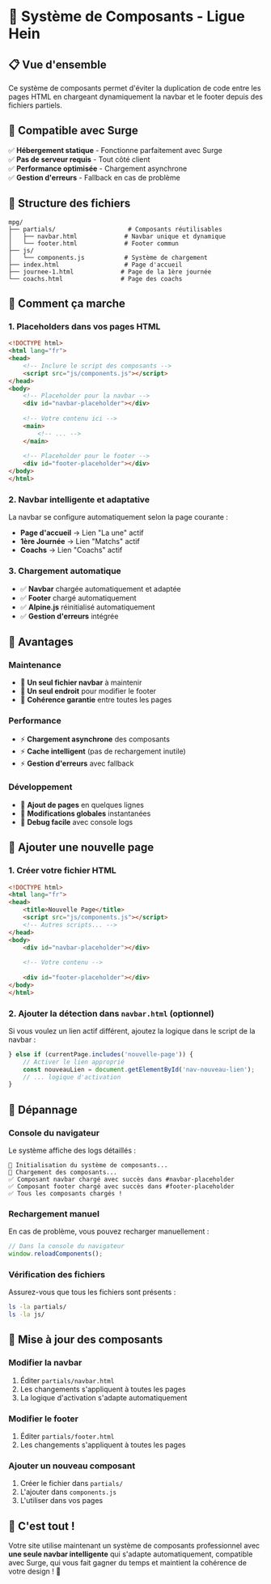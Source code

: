 # 🧩 Système de Composants - Ligue Hein

## 📋 **Vue d'ensemble**

Ce système de composants permet d'éviter la duplication de code entre les pages HTML en chargeant dynamiquement la navbar et le footer depuis des fichiers partiels.

## 🚀 **Compatible avec Surge**

✅ **Hébergement statique** - Fonctionne parfaitement avec Surge  
✅ **Pas de serveur requis** - Tout côté client  
✅ **Performance optimisée** - Chargement asynchrone  
✅ **Gestion d'erreurs** - Fallback en cas de problème  

## 📁 **Structure des fichiers**

```
mpg/
├── partials/                    # Composants réutilisables
│   ├── navbar.html             # Navbar unique et dynamique
│   └── footer.html             # Footer commun
├── js/
│   └── components.js           # Système de chargement
├── index.html                  # Page d'accueil
├── journee-1.html             # Page de la 1ère journée
└── coachs.html                # Page des coachs
```

## 🔧 **Comment ça marche**

### 1. **Placeholders dans vos pages HTML**
```html
<!DOCTYPE html>
<html lang="fr">
<head>
    <!-- Inclure le script des composants -->
    <script src="js/components.js"></script>
</head>
<body>
    <!-- Placeholder pour la navbar -->
    <div id="navbar-placeholder"></div>
    
    <!-- Votre contenu ici -->
    <main>
        <!-- ... -->
    </main>
    
    <!-- Placeholder pour le footer -->
    <div id="footer-placeholder"></div>
</body>
</html>
```

### 2. **Navbar intelligente et adaptative**
La navbar se configure automatiquement selon la page courante :
- **Page d'accueil** → Lien "La une" actif
- **1ère Journée** → Lien "Matchs" actif  
- **Coachs** → Lien "Coachs" actif

### 3. **Chargement automatique**
- ✅ **Navbar** chargée automatiquement et adaptée
- ✅ **Footer** chargé automatiquement
- ✅ **Alpine.js** réinitialisé automatiquement
- ✅ **Gestion d'erreurs** intégrée

## 🎯 **Avantages**

### **Maintenance**
- 🔧 **Un seul fichier navbar** à maintenir
- 🔧 **Un seul endroit** pour modifier le footer
- 🔧 **Cohérence garantie** entre toutes les pages

### **Performance**
- ⚡ **Chargement asynchrone** des composants
- ⚡ **Cache intelligent** (pas de rechargement inutile)
- ⚡ **Gestion d'erreurs** avec fallback

### **Développement**
- 🚀 **Ajout de pages** en quelques lignes
- 🚀 **Modifications globales** instantanées
- 🚀 **Debug facile** avec console logs

## 📝 **Ajouter une nouvelle page**

### 1. **Créer votre fichier HTML**
```html
<!DOCTYPE html>
<html lang="fr">
<head>
    <title>Nouvelle Page</title>
    <script src="js/components.js"></script>
    <!-- Autres scripts... -->
</head>
<body>
    <div id="navbar-placeholder"></div>
    
    <!-- Votre contenu -->
    
    <div id="footer-placeholder"></div>
</body>
</html>
```

### 2. **Ajouter la détection dans `navbar.html` (optionnel)**
Si vous voulez un lien actif différent, ajoutez la logique dans le script de la navbar :
```javascript
} else if (currentPage.includes('nouvelle-page')) {
    // Activer le lien approprié
    const nouveauLien = document.getElementById('nav-nouveau-lien');
    // ... logique d'activation
}
```

## 🐛 **Dépannage**

### **Console du navigateur**
Le système affiche des logs détaillés :
```
🎯 Initialisation du système de composants...
🚀 Chargement des composants...
✅ Composant navbar chargé avec succès dans #navbar-placeholder
✅ Composant footer chargé avec succès dans #footer-placeholder
✅ Tous les composants chargés !
```

### **Rechargement manuel**
En cas de problème, vous pouvez recharger manuellement :
```javascript
// Dans la console du navigateur
window.reloadComponents();
```

### **Vérification des fichiers**
Assurez-vous que tous les fichiers sont présents :
```bash
ls -la partials/
ls -la js/
```

## 🔄 **Mise à jour des composants**

### **Modifier la navbar**
1. Éditer `partials/navbar.html`
2. Les changements s'appliquent à toutes les pages
3. La logique d'activation s'adapte automatiquement

### **Modifier le footer**
1. Éditer `partials/footer.html`
2. Les changements s'appliquent à toutes les pages

### **Ajouter un nouveau composant**
1. Créer le fichier dans `partials/`
2. L'ajouter dans `components.js`
3. L'utiliser dans vos pages

## 🎉 **C'est tout !**

Votre site utilise maintenant un système de composants professionnel avec **une seule navbar intelligente** qui s'adapte automatiquement, compatible avec Surge, qui vous fait gagner du temps et maintient la cohérence de votre design ! 🚀
